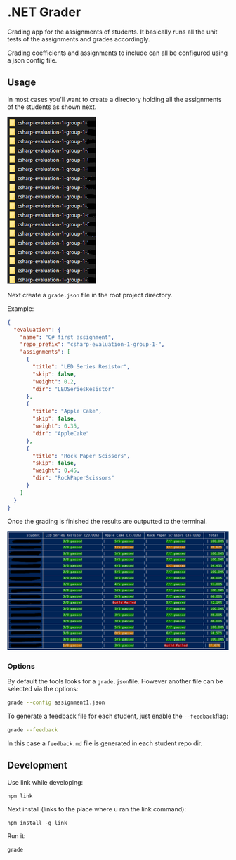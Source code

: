 # .NET Grader

Grading app for the assignments of students. It basically runs all the unit tests of the assignments and grades accordingly.

Grading coefficients and assignments to include can all be configured using a json config file.

## Usage

In most cases you'll want to create a directory holding all the assignments of the students as shown next.

![Assignment Directory](./img/projects.png)

Next create a `grade.json` file in the root project directory.

Example:

```json
{
  "evaluation": {
    "name": "C# first assignment",
    "repo_prefix": "csharp-evaluation-1-group-1-",
    "assignments": [
      {
        "title": "LED Series Resistor",
        "skip": false,
        "weight": 0.2,
        "dir": "LEDSeriesResistor"
      },
      {
        "title": "Apple Cake",
        "skip": false,
        "weight": 0.35,
        "dir": "AppleCake"
      },
      {
        "title": "Rock Paper Scissors",
        "skip": false,
        "weight": 0.45,
        "dir": "RockPaperScissors"
      }
    ]
  }
}
```

Once the grading is finished the results are outputted to the terminal.

![Results](./img/result.png)

### Options

By default the tools looks for a `grade.json`file. However another file can be selected via the options:

```bash
grade --config assignment1.json
```

To generate a feedback file for each student, just enable the `--feedback`flag:

```bash
grade --feedback
```

In this case a `feedback.md` file is generated in each student repo dir.

## Development

Use link while developing:

```shell
npm link
```

Next install (links to the place where u ran the link command):

```shell
npm install -g link
```

Run it:

```shell
grade
```

